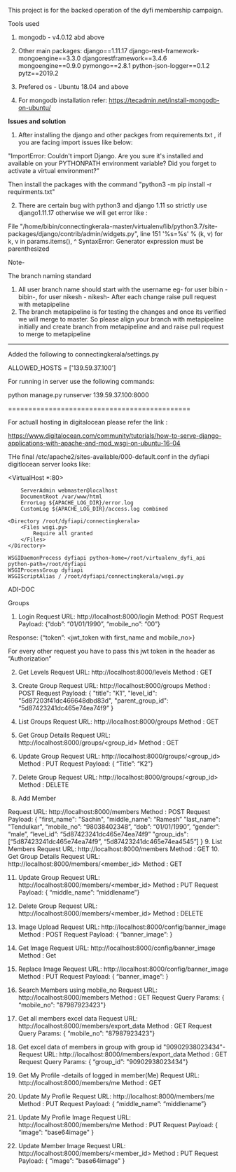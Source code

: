 This project is for the backed operation of the dyfi membership campaign.

Tools used

1. mongodb - v4.0.12 abd above
2. Other main packages:
    django==1.11.17
    django-rest-framework-mongoengine==3.3.0
    djangorestframework==3.4.6
    mongoengine==0.9.0
    pymongo==2.8.1
    python-json-logger==0.1.2
    pytz==2019.2
3. Prefered os - Ubuntu 18.04 and above

4. For mongodb installation refer:
   https://tecadmin.net/install-mongodb-on-ubuntu/



**Issues and solution**
1. After installing the django and other packges from requirements.txt , if you are facing import issues like below:

"ImportError: Couldn't import Django. Are you sure it's installed and available on your PYTHONPATH environment variable? Did you forget to activate a virtual environment?"

Then install the packages with the command "python3 -m pip install -r requirments.txt"

2. There are certain bug with python3 and django 1.11 so strictly use django1.11.17
  otherwise we will get error like :

  File "/home/bibin/connectingkerala-master/virtualenv/lib/python3.7/site-packages/django/contrib/admin/widgets.py", line 151
    '%s=%s' % (k, v) for k, v in params.items(),
    ^
SyntaxError: Generator expression must be parenthesized


Note- 

The branch naming standard

1. All user branch name should start with the username eg- for user bibin - bibin-<AnyIdetifier>, for user nikesh - nikesh-<AnyIdetifier>
   After each change raise pull request with metapipeline
2. The branch metapipeline is for testing the changes and once its verified we will merge to master.
   So please align your branch with metapipeline initially and create branch from metapipeline and and raise pull request to merge to metapipeline
------------

Added the following to connectingkerala/settings.py

ALLOWED_HOSTS = ['139.59.37.100']


For running in server use the following commands:

python manage.py runserver 139.59.37.100:8000

=============================================


For actuall hosting in digitalocean please refer the link :

https://www.digitalocean.com/community/tutorials/how-to-serve-django-applications-with-apache-and-mod_wsgi-on-ubuntu-16-04

THe final /etc/apache2/sites-available/000-default.conf in the dyfiapi digitlocean server looks like:



<VirtualHost *:80>

        ServerAdmin webmaster@localhost
        DocumentRoot /var/www/html
        ErrorLog ${APACHE_LOG_DIR}/error.log
        CustomLog ${APACHE_LOG_DIR}/access.log combined

    <Directory /root/dyfiapi/connectingkerala>
        <Files wsgi.py>
            Require all granted
        </Files>
    </Directory>

    WSGIDaemonProcess dyfiapi python-home=/root/virtualenv_dyfi_api python-path=/root/dyfiapi
    WSGIProcessGroup dyfiapi
    WSGIScriptAlias / /root/dyfiapi/connectingkerala/wsgi.py
</VirtualHost>


ADI-DOC

Groups
1.	Login
Request URL: http://localhost:8000/login
Method: POST
Request Payload: {“dob”: “01/01/1990”, “mobile_no”: “00”}

Response: {“token”: <jwt_token with first_name and mobile_no>}


For every other request you have to pass this jwt token in the header as “Authorization”

2.	Get Levels
Request URL: http://localhost:8000/levels
Method : GET

3.	Create Group
Request URL: http://localhost:8000/groups
Method : POST
Request Payload: 
	{
		"title": "K1",
		"level_id": "5d87203f41dc466648dbd83d",
		"parent_group_id": “5d87423241dc465e74ea74f9”
	}
4.	List Groups
Request URL: http://localhost:8000/groups
Method : GET
5.	Get Group Details
Request URL: http://localhost:8000/groups/<group_id>
Method : GET

6.	Update Group
Request URL: http://localhost:8000/groups/<group_id>
Method : PUT
Request Payload: { “Title”: “K2”}

7.	Delete Group
Request URL: http://localhost:8000/groups/<group_id>
Method : DELETE

8.	Add Member

Request URL: http://localhost:8000/members
Method : POST
Request Payload: 
	{
		"first_name": "Sachin",
		“middle_name”: “Ramesh”
		"last_name": "Tendulkar",
		“mobile_no”: “98038402348”,
		“dob”: “01/01/1990”,
		“gender”: “male”,
“level_id”: “5d87423241dc465e74ea74f9”
		"group_ids": [“5d87423241dc465e74ea74f9”, “5d87423241dc465e74ea4545”]
	}
9.	List Members
Request URL: http://localhost:8000/members
Method : GET
10.	Get Group Details
Request URL: http://localhost:8000/members/<member_id>
Method : GET

11.	Update Group
Request URL: http://localhost:8000/members/<member_id>
Method : PUT
Request Payload: { “middle_name”: “middlename”}

12.	Delete Group
Request URL: http://localhost:8000/members/<member_id>
Method : DELETE


13.	Image Upload
Request URL: http://localhost:8000/config/banner_image
Method : POST
Request Payload: { “banner_image”: <bas64image data>}
	
14.	Get Image
Request URL: http://localhost:8000/config/banner_image
Method : Get
	
15.	Replace Image
Request URL: http://localhost:8000/config/banner_image
Method : PUT
Request Payload: { “banner_image”: <bas64image data>}
	
16.	Search Members using mobile_no
Request URL: http://localhost:8000/members
Method : GET
Request Query Params: { “mobile_no”: "87987923423"}

17.	Get all members excel data
Request URL: http://localhost:8000/members/export_data
Method : GET
Request Query Params: { “mobile_no”: "87987923423"}

18.	Get excel data of members in group with group id "90902938023434"-
Request URL: http://localhost:8000/members/export_data
Method : GET
Request Query Params: { “group_id”: "90902938023434"}

19.	Get My Profile -details of logged in member(Me)
Request URL: http://localhost:8000/members/me
Method : GET

20.	Update My Profile
Request URL: http://localhost:8000/members/me
Method : PUT
Request Payload: { “middle_name”: “middlename”}

21. Update My Profile Image
Request URL: http://localhost:8000/members/me
Method : PUT
Request Payload: { “image”: "base64image" }

22. Update Member Image
Request URL: http://localhost:8000/members/<member_id>
Method : PUT
Request Payload: { “image”: "base64image" }


